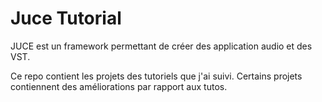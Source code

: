 # Juce Tutorial

JUCE est un framework permettant de créer des application audio et des VST.

Ce repo contient les projets des tutoriels que j'ai suivi. Certains projets contiennent des améliorations par rapport aux tutos.